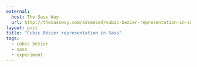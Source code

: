 ```yaml
---
external:
  host: The Sass Way
  url: http://thesassway.com/advanced/cubic-bezier-representation-in-sass
layout: post
title: "Cubic Bézier representation in Sass"
tags:
  - cubic bézier
  - sass
  - experiment
---
```

